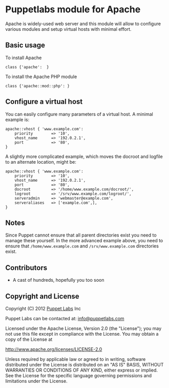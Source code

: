 Puppetlabs module for Apache
============================

Apache is widely-used web server and this module will allow to configure
various modules and setup virtual hosts with minimal effort.

Basic usage
-----------

To install Apache

    class {'apache':  }

To install the Apache PHP module

    class {'apache::mod::php': }

Configure a virtual host
------------------------

You can easily configure many parameters of a virtual host. A minimal
example is:

    apache::vhost { 'www.example.com':
        priority        => '10',
        vhost_name      => '192.0.2.1',
        port            => '80',
    }

A slightly more complicated example, which moves the docroot and
logfile to an alternate location, might be:

    apache::vhost { 'www.example.com':
        priority        => '10',
        vhost_name      => '192.0.2.1',
        port            => '80',
        docroot         => '/home/www.example.com/docroot/',
        logroot         => '/srv/www.example.com/logroot/',
        serveradmin     => 'webmaster@example.com',
        serveraliases   => ['example.com',],
    }

Notes
-----

Since Puppet cannot ensure that all parent directories exist you need to
manage these yourself. In the more advanced example above, you need to ensure 
that `/home/www.example.com` and `/srv/www.example.com` directories exist.

Contributors
------------

 * A cast of hundreds, hopefully you too soon

Copyright and License
---------------------

Copyright (C) 2012 [Puppet Labs](https://www.puppetlabs.com/) Inc

Puppet Labs can be contacted at: info@puppetlabs.com

Licensed under the Apache License, Version 2.0 (the "License");
you may not use this file except in compliance with the License.
You may obtain a copy of the License at

  http://www.apache.org/licenses/LICENSE-2.0

Unless required by applicable law or agreed to in writing, software
distributed under the License is distributed on an "AS IS" BASIS,
WITHOUT WARRANTIES OR CONDITIONS OF ANY KIND, either express or implied.
See the License for the specific language governing permissions and
limitations under the License.
